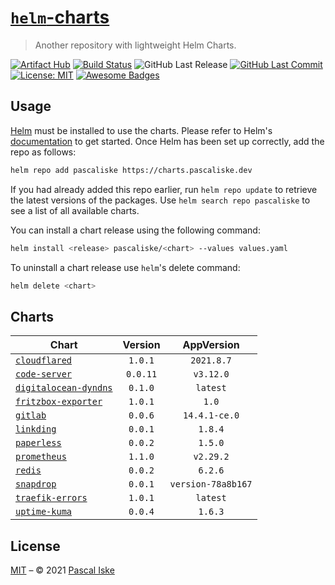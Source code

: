 # [`helm`-charts](https://charts.pascaliske.dev)

> Another repository with lightweight Helm Charts.

[![Artifact Hub](https://img.shields.io/endpoint?url=https://artifacthub.io/badge/repository/pascaliske&style=flat-square)](https://artifacthub.io/packages/search?repo=pascaliske) [![Build Status](https://img.shields.io/github/workflow/status/pascaliske/helm-charts/Release%20Charts/master?label=build&style=flat-square)](https://github.com/pascaliske/helm-charts/actions) ![GitHub Last Release](https://img.shields.io/github/release-date/pascaliske/helm-charts?label=last%20release&style=flat-square) [![GitHub Last Commit](https://img.shields.io/github/last-commit/pascaliske/helm-charts?style=flat-square)](https://github.com/pascaliske/helm-charts) [![License: MIT](https://img.shields.io/badge/License-MIT-blue.svg?style=flat-square)](https://opensource.org/licenses/MIT) [![Awesome Badges](https://img.shields.io/badge/badges-awesome-green.svg?color=blue&style=flat-square)](https://github.com/Naereen/badges)

## Usage

[Helm](https://helm.sh) must be installed to use the charts. Please refer to Helm's [documentation](https://helm.sh/docs) to get started. Once Helm has been set up correctly, add the repo as follows:

```sh
helm repo add pascaliske https://charts.pascaliske.dev
```

If you had already added this repo earlier, run `helm repo update` to retrieve the latest versions of the packages. Use `helm search repo pascaliske` to see a list of all available charts.

You can install a chart release using the following command:

```sh
helm install <release> pascaliske/<chart> --values values.yaml
```

To uninstall a chart release use `helm`'s delete command:

```sh
helm delete <chart>
```

## Charts

| Chart                                                                                                     | Version  |     AppVersion     |
| --------------------------------------------------------------------------------------------------------- | :------: | :----------------: |
| [`cloudflared`](https://github.com/pascaliske/helm-charts/tree/master/charts/cloudflared)                 | `1.0.1`  |     `2021.8.7`     |
| [`code-server`](https://github.com/pascaliske/helm-charts/tree/master/charts/code-server)                 | `0.0.11` |     `v3.12.0`      |
| [`digitalocean-dyndns`](https://github.com/pascaliske/helm-charts/tree/master/charts/digitalocean-dyndns) | `0.1.0`  |      `latest`      |
| [`fritzbox-exporter`](https://github.com/pascaliske/helm-charts/tree/master/charts/fritzbox-exporter)     | `1.0.1`  |       `1.0`        |
| [`gitlab`](https://github.com/pascaliske/helm-charts/tree/master/charts/gitlab)                           | `0.0.6`  |   `14.4.1-ce.0`    |
| [`linkding`](https://github.com/pascaliske/helm-charts/tree/master/charts/linkding)                       | `0.0.1`  |      `1.8.4`       |
| [`paperless`](https://github.com/pascaliske/helm-charts/tree/master/charts/paperless)                     | `0.0.2`  |      `1.5.0`       |
| [`prometheus`](https://github.com/pascaliske/helm-charts/tree/master/charts/prometheus)                   | `1.1.0`  |     `v2.29.2`      |
| [`redis`](https://github.com/pascaliske/helm-charts/tree/master/charts/redis)                             | `0.0.2`  |      `6.2.6`       |
| [`snapdrop`](https://github.com/pascaliske/helm-charts/tree/master/charts/snapdrop)                       | `0.0.1`  | `version-78a8b167` |
| [`traefik-errors`](https://github.com/pascaliske/helm-charts/tree/master/charts/traefik-errors)           | `1.0.1`  |      `latest`      |
| [`uptime-kuma`](https://github.com/pascaliske/helm-charts/tree/master/charts/uptime-kuma)                 | `0.0.4`  |      `1.6.3`       |

## License

[MIT](LICENSE.md) – © 2021 [Pascal Iske](https://pascaliske.dev)
